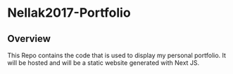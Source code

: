 # Nellak2017-Portfolio

## Overview
This Repo contains the code that is used to display my personal portfolio. It will be hosted and will be a static website generated with Next JS. 
